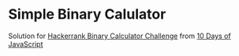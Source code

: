 # Simple Binary Calulator
Solution for [Hackerrank Binary Calculator Challenge](https://www.hackerrank.com/challenges/js10-binary-calculator) from [10 Days of JavaScript](https://www.hackerrank.com/domains/tutorials/10-days-of-javascript)